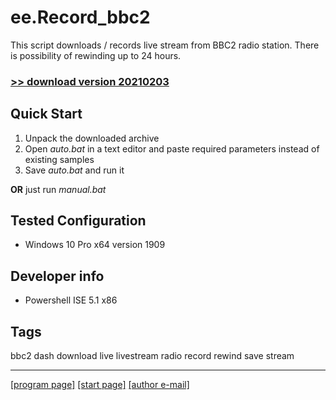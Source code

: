 # ee.Record_bbc2

This script downloads / records live stream from BBC2 radio station. There is possibility of rewinding up to 24 hours.

### [>> download version 20210203](https://github.com/rytsikau/ee.record_bbc2/releases/download/20210203/ee.record_bbc2_20210203.zip)



## Quick Start

1. Unpack the downloaded archive
2. Open *auto.bat* in a text editor and paste required parameters instead of existing samples
3. Save *auto.bat* and run it

**OR** just run *manual.bat*



## Tested Configuration

* Windows 10 Pro x64 version 1909



## Developer info

* Powershell ISE 5.1 x86



## Tags

bbc2 dash download live livestream radio record rewind save stream

---
[[program page]](https://rytsikau.github.io/ee.Record_bbc2) [[start page]](https://rytsikau.github.io) [[author e-mail]](mailto:y.rytsikau@gmail.com)

